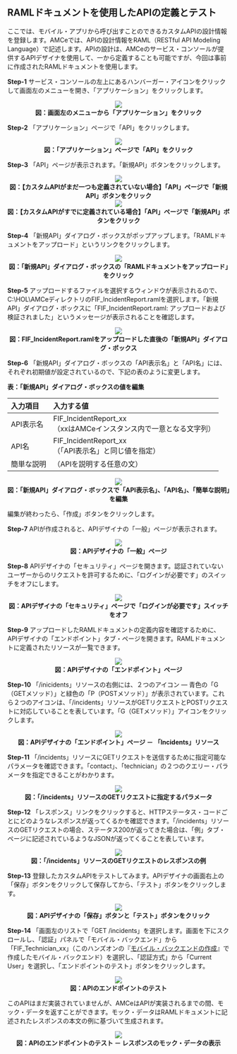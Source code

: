 ## RAMLドキュメントを使用したAPIの定義とテスト

ここでは、モバイル・アプリから呼び出すことのできるカスタムAPIの設計情報を登録します。AMCeでは、APIの設計情報をRAML（RESTful API Modeling Language）で記述します。APIの設計は、AMCeのサービス・コンソールが提供するAPIデザイナを使用して、一から定義することも可能ですが、今回は事前に作成されたRAMLドキュメントを使用します。

**Step-1** サービス・コンソールの左上にあるハンバーガー・アイコンをクリックして画面左のメニューを開き、「アプリケーション」をクリックします。

<div style="text-align: center;">
<img src="images/2.15.png"><br>
<strong>図：画面左のメニューから「アプリケーション」をクリック</strong>
</div>

**Step-2** 「アプリケーション」ページで「API」をクリックします。

<div style="text-align: center;">
<img src="images/2.16.png"><br>
<strong>図：「アプリケーション」ページで「API」をクリック</strong>
</div>

**Step-3** 「API」ページが表示されます。「新規API」ボタンをクリックします。

<div style="text-align: center;">
<img src="images/2.17.png"><br>
<strong>図：【カスタムAPIがまだ一つも定義されていない場合】「API」ページで「新規API」ボタンをクリック</strong>
</div>

<div style="text-align: center;">
<img src="images/2.18.png"><br>
<strong>図：【カスタムAPIがすでに定義されている場合】「API」ページで「新規API」ボタンをクリック</strong>
</div>

**Step-4** 「新規API」ダイアログ・ボックスがポップアップします。「RAMLドキュメントをアップロード」というリンクをクリックします。

<div style="text-align: center;">
<img src="images/2.19.png"><br>
<strong>図：「新規API」ダイアログ・ボックスの「RAMLドキュメントをアップロード」をクリック</strong>
</div>

**Step-5** アップロードするファイルを選択するウィンドウが表示されるので、C:\HOL\AMCeディレクトリのFIF_IncidentReport.ramlを選択します。「新規API」ダイアログ・ボックスに「FIF_IncidentReport.raml: アップロードおよび検証されました」というメッセージが表示されることを確認します。

<div style="text-align: center;">
<img src="images/2.20.png"><br>
<strong>図：FIF_IncidentReport.ramlをアップロードした直後の「新規API」ダイアログ・ボックス</strong>
</div>

**Step-6** 「新規API」ダイアログ・ボックスの「API表示名」と「API名」には、それぞれ初期値が設定されているので、下記の表のように変更します。

**表：「新規API」ダイアログ・ボックスの値を編集**

| 入力項目 | 入力する値                                                         |
| :------- | :----------------------------------------------------------- |
| API表示名     | FIF_IncidentReport_xx<br />（xxはAMCeインスタンス内で一意となる文字列） |
| API名     | FIF_IncidentReport_xx<br />（「API表示名」と同じ値を指定） |
| 簡単な説明     | （APIを説明する任意の文）             |

<div style="text-align: center;">
<img src="images/2.21.png"><br>
<strong>図：「新規API」ダイアログ・ボックスで「API表示名」、「API名」、「簡単な説明」を編集</strong>
</div>

編集が終わったら、「作成」ボタンをクリックします。

**Step-7** APIが作成されると、APIデザイナの「一般」ページが表示されます。

<div style="text-align: center;">
<img src="images/2.22.png"><br>
<strong>図：APIデザイナの「一般」ページ</strong>
</div>

**Step-8** APIデザイナの「セキュリティ」ページを開きます。認証されていないユーザーからのリクエストを許可するために、「ログインが必要です」のスイッチをオフにします。

<div style="text-align: center;">
<img src="images/2.23.png"><br>
<strong>図：APIデザイナの「セキュリティ」ページで「ログインが必要です」スイッチをオフ</strong>
</div>

**Step-9** アップロードしたRAMLドキュメントの定義内容を確認するために、APIデザイナの「エンドポイント」タブ・ページを開きます。RAMLドキュメントに定義されたリソースが一覧できます。

<div style="text-align: center;">
<img src="images/2.24.png"><br>
<strong>図：APIデザイナの「エンドポイント」ページ</strong>
</div>

**Step-10** 「/inicidents」リソースの右側には、２つのアイコン ― 青色の「G（GETメソッド）」と緑色の「P（POSTメソッド）」が表示されています。これら２つのアイコンは、「/incidents」リソースがGETリクエストとPOSTリクエストに対応していることを表しています。「G（GETメソッド）」アイコンをクリックします。

<div style="text-align: center;">
<img src="images/2.25.png"><br>
<strong>図：APIデザイナの「エンドポイント」ページ － 「Incidents」リソース</strong>
</div>

**Step-11** 「/incidents」リソースにGETリクエストを送信するために指定可能なパラメータを確認できます。「contact」、「technician」の２つのクエリー・パラメータを指定できることがわかります。

<div style="text-align: center;">
<img src="images/2.26.png"><br>
<strong>図：「/incidents」リソースのGETリクエストに指定するパラメータ</strong>
</div>

**Step-12** 「レスポンス」リンクをクリックすると、HTTPステータス・コードごとにどのようなレスポンスが返ってくるかを確認できます。「/incidents」リソースのGETリクエストの場合、ステータス200が返ってきた場合は、「例」タブ・ページに記述されているようなJSONが返ってくることを表しています。

<div style="text-align: center;">
<img src="images/2.27.png"><br>
<strong>図：「/incidents」リソースのGETリクエストのレスポンスの例</strong>
</div>

**Step-13** 登録したカスタムAPIをテストしてみます。APIデザイナの画面右上の「保存」ボタンをクリックして保存してから、「テスト」ボタンをクリックします。

<div style="text-align: center;">
<img src="images/2.28.png"><br>
<strong>図：APIデザイナの「保存」ボタンと「テスト」ボタンをクリック</strong>
</div>

**Step-14** 「画面左のリストで「GET /incidents」を選択します。画面を下にスクロールし、「認証」パネルで「モバイル・バックエンド」から「FIF_Technician_xx」（このハンズオンの『[モバイル・バックエンドの作成](2.backend-1.md)』で作成したモバイル・バックエンド）を選択し、「認証方式」から「Current User」を選択し、「エンドポイントのテスト」ボタンをクリックします。

<div style="text-align: center;">
<img src="images/2.29.png"><br>
<strong>図：APIのエンドポイントのテスト</strong>
</div>

このAPIはまだ実装されていませんが、AMCeはAPIが実装されるまでの間、モック・データを返すことができます。モック・データはRAMLドキュメントに記述されたレスポンスの本文の例に基づいて生成されます。

<div style="text-align: center;">
<img src="images/2.30.png"><br>
<strong>図：APIのエンドポイントのテスト － レスポンスのモック・データの表示</strong>
</div>
